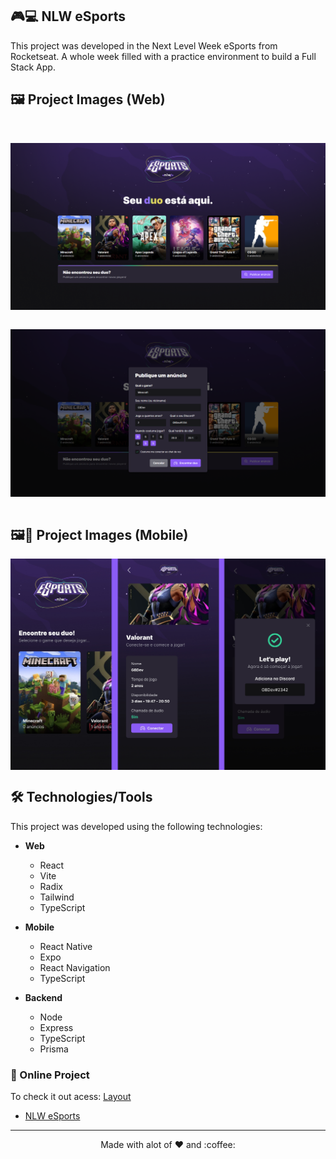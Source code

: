 ## 🎮💻 NLW eSports

This project was developed in the Next Level Week eSports from Rocketseat. A whole week filled with a practice environment to build a Full Stack App.


## 🖼 Project Images (Web)

<br><div align="center">
    <img src="https://github.com/gustavodev1998/nlw-esports/blob/main/web/public/wallpaperWeb.png" align="center" width="820px"  />
</div>
<br/>
<div align="center">
    <img src="https://github.com/gustavodev1998/nlw-esports/blob/main/web/public/wallpaperWeb2.png" align="center"  width="820px" />
</div><br>

## 🖼📱 Project Images (Mobile)
<div align="center">
   <img src="https://github.com/gustavodev1998/nlw-esports/blob/main/web/public/wallpaperMobile.png" align="center"  width="820px"  />
</div>



## 🛠️ Technologies/Tools

This project was developed using the following technologies:

* **Web**
  * React
  * Vite
  * Radix
  * Tailwind
  * TypeScript
  
* **Mobile**
  * React Native
  * Expo
  * React Navigation
  * TypeScript
  
* **Backend**
  * Node
  * Express
  * TypeScript
  * Prisma

### 🔗 Online Project
To check it out acess: <a target="_blank" href="#">Layout</a>
* [NLW eSports](https://linktr.ee/nlw_esports)

---

<p align="center"> Made with alot of ♥ and :coffee: </p>
